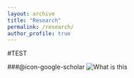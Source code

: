 ```yaml
---
layout: archive
title: "Research"
permalink: /research/
author_profile: true
---
```



#TEST

###@icon-google-scholar
![What is this](https://github.com/Ricardo-Luis/ricardo-luis.github.io/assets/fonts/google-scholar.svg?raw=true)
